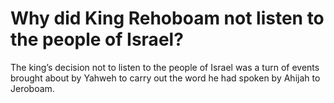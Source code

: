 # Why did King Rehoboam not listen to the people of Israel?

The king’s decision not to listen to the people of Israel was a turn of events brought about by Yahweh to carry out the word he had spoken by Ahijah to Jeroboam.
